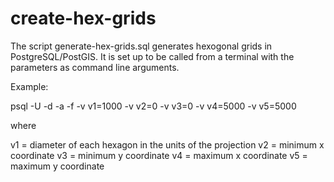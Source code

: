 # create-hex-grids

The script generate-hex-grids.sql generates hexogonal grids in
PostgreSQL/PostGIS. It is set up to be called from a terminal with the
parameters as command line arguments. 

Example:

psql -U <user-name> -d <database-name> -a -f -v v1=1000 -v v2=0 -v v3=0 -v v4=5000 -v v5=5000

where

v1 = diameter of each hexagon in the units of the projection
v2 = minimum x coordinate
v3 = minimum y coordinate
v4 = maximum x coordinate
v5 = maximum y coordinate



